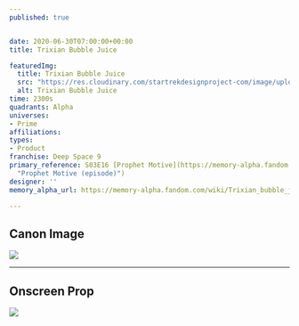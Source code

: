 ```yaml
---
published: true


date: 2020-06-30T07:00:00+00:00
title: Trixian Bubble Juice

featuredImg:
  title: Trixian Bubble Juice
  src: "https://res.cloudinary.com/startrekdesignproject-com/image/upload/v1593562992/TrixianBubbleJuice.png"
  alt: Trixian Bubble Juice
time: 2300s
quadrants: Alpha
universes:
- Prime
affiliations:
types:
- Product
franchise: Deep Space 9
primary_reference: S03E16 [Prophet Motive](https://memory-alpha.fandom.com/wiki/Prophet_Motive_(episode)
  "Prophet Motive (episode)")
designer: ''
memory_alpha_url: https://memory-alpha.fandom.com/wiki/Trixian_bubble_juice

---
```

## Canon Image

![](https://res.cloudinary.com/startrekdesignproject-com/image/upload/v1593562992/TrixianBubbleJuice_DS9-ProphetMotive.jpg)

___
## Onscreen Prop

![](https://res.cloudinary.com/startrekdesignproject-com/image/upload/v1593562992/TrixianBubbleJuice_Prop.jpg)